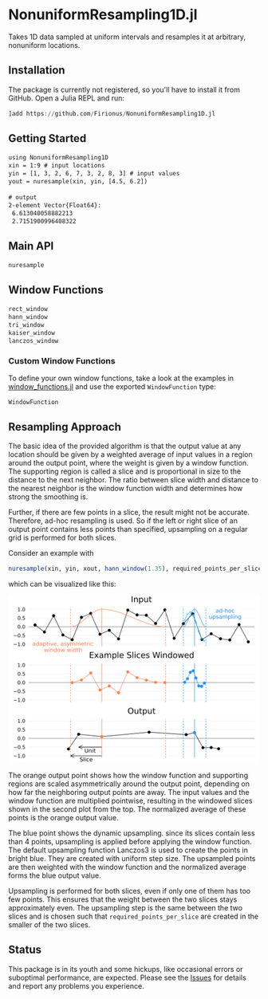 # NonuniformResampling1D.jl

Takes 1D data sampled at uniform intervals and resamples it at arbitrary,
nonuniform locations. 

## Installation

The package is currently not registered, so you'll have to install it from GitHub. Open a Julia REPL and run:

```julia
]add https://github.com/Firionus/NonuniformResampling1D.jl
```

## Getting Started

```jldoctest
using NonuniformResampling1D
xin = 1:9 # input locations
yin = [1, 3, 2, 6, 7, 3, 2, 8, 3] # input values
yout = nuresample(xin, yin, [4.5, 6.2])

# output
2-element Vector{Float64}:
 6.613040058882213
 2.7151900996408322
```

## Main API

```@docs
nuresample
```

## Window Functions

```@docs
rect_window
hann_window
tri_window
kaiser_window
lanczos_window
```

### Custom Window Functions

To define your own window functions, take a look at the examples in [window_functions.jl](https://github.com/Firionus/NonuniformResampling1D.jl/blob/main/src/window_functions.jl) and use the exported `WindowFunction` type:

```@docs
WindowFunction
```

## Resampling Approach

The basic idea of the provided algorithm is that the output value at any
location should be given by a weighted average of input values in a region
around the output point, where the weight is given by a window function. The
supporting region is called a slice and is proportional in size to the distance
to the next neighbor. The ratio between slice width and distance to the nearest
neighbor is the window function width and determines how strong the smoothing
is. 

Further, if there are few points in a slice, the result might not be accurate.
Therefore, ad-hoc resampling is used. So if the left or right slice of an output
point contains less points than specified, upsampling on a regular grid is
performed for both slices. 

Consider an example with 
```julia
nuresample(xin, yin, xout, hann_window(1.35), required_points_per_slice = 4)
```
which can be visualized like this:

![Diagram Showing the Resampling Approach](examples/explanation_diagram.svg)

The orange output point shows how the window function and supporting regions are
scaled asymmetrically around the output point, depending on how far the
neighboring output points are away. The input values and the window function are
multiplied pointwise, resulting in the windowed slices shown in the second plot
from the top. The normalized average of these points is the orange output value. 

The blue point shows the dynamic upsampling. since its slices contain less than
4 points, upsampling is applied before applying the window function. The default
upsampling function Lanczos3 is used to create the points in bright blue. They
are created with uniform step size. The upsampled points are then weighted with
the window function and the normalized average forms the blue output value. 

Upsampling is performed for both slices, even if only one of them has too few
points. This ensures that the weight between the two slices stays approximately
even. The upsampling step is the same between the two slices and is chosen such
that `required_points_per_slice` are created in the smaller of the two slices.

## Status

This package is in its youth and some hickups, like occasional errors or
suboptimal performance, are expected. Please see the
[Issues](https://github.com/Firionus/NonuniformResampling1D.jl/issues) for
details and report any problems you experience. 